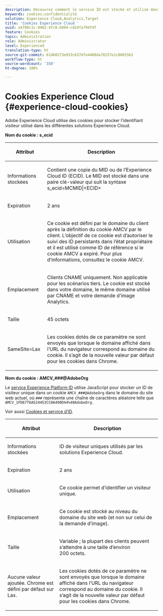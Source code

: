 ```yaml
---
description: Découvrez comment le service ID est stocké et utilisé dans les solutions Experience Cloud.
keywords: cookies;confidentialité
solution: Experience Cloud,Analytics,Target
title: 'Cookies Experience Cloud '
uuid: a4788c1c-0402-4fc8-b894-cd24fa794f4f
feature: Cookies
topic: Administration
role: Administrator
level: Experienced
translation-type: ht
source-git-commit: 61d60273e933c637dfe4400da78257e1c80015b3
workflow-type: ht
source-wordcount: '350'
ht-degree: 100%

---
```



# Cookies Experience Cloud {#experience-cloud-cookies}

Adobe Experience Cloud utilise des cookies pour stocker l’identifiant visiteur utilisé dans les différentes solutions Experience Cloud.

**Nom du cookie : s_ecid**

<table id="table_FF4C70D3D4CC425BA65162D5A9504F7D"> 
 <thead> 
  <tr> 
   <th colname="col1" class="entry"> <p>Attribut </p> </th> 
   <th colname="col2" class="entry"> <p>Description </p> </th> 
  </tr> 
 </thead>
 <tbody> 
  <tr> 
   <td colname="col1"> <p>Informations stockées </p> </td> 
   <td colname="col2"> <p> Contient une copie du MID ou de l’Experience Cloud ID (ECID). Le MID est stocké dans une paire clé-valeur qui suit la syntaxe s_ecid=MCMID|&lt;ECID&gt; </p> </td> 
  </tr> 
  <tr> 
   <td colname="col1"> <p> Expiration </p> </td> 
   <td colname="col2"> <p>2 ans </p> </td> 
  </tr> 
  <tr> 
   <td colname="col1"> <p> Utilisation </p> </td> 
   <td colname="col2"> <p>Ce cookie est défini par le domaine du client après la définition du cookie AMCV par le client. L’objectif de ce cookie est d’autoriser le suivi des ID persistants dans l’état propriétaire et il est utilisé comme ID de référence si le cookie AMCV a expiré. Pour plus d’informations, consultez le cookie AMCV. </p> </td> 
  </tr> 
  <tr> 
   <td colname="col1"> <p> Emplacement </p> </td> 
   <td colname="col2"> <p>Clients CNAME uniquement. Non applicable pour les scénarios tiers. Le cookie est stocké dans votre domaine, le même domaine utilisé par CNAME et votre demande d’image Analytics. </p> </td> 
  </tr> 
  <tr> 
   <td colname="col1"> <p> Taille </p> </td> 
   <td colname="col2"> <p>45 octets </p> </td> 
  </tr> 
  <tr> 
   <td colname="col1"> <p> SameSite=Lax </p> </td> 
   <td colname="col2"> <p>Les cookies dotés de ce paramètre ne sont envoyés que lorsque le domaine affiché dans l’URL du navigateur correspond au domaine du cookie. Il s’agit de la nouvelle valeur par défaut pour les cookies dans Chrome.</p> </td> 
  </tr> 
 </tbody> 
</table>

**Nom du cookie : AMCV_###@AdobeOrg**

Le [service Experience Platform ID](https://docs.adobe.com/content/help/fr-FR/id-service/using/home.html) utilise JavaScript pour stocker un ID de visiteur unique dans un cookie `AMCV_###@AdobeOrg` dans le domaine du site web actuel, où `###` représente une chaîne de caractères aléatoire telle que `AMCV_1FD6776A524453CC0A490D44%40AdobeOrg.`

Voir aussi [Cookies et service d’ID](https://docs.adobe.com/content/help/fr-FR/id-service/using/intro/cookies.html).

<table id="table_1883C0836C1E4AF5A262FBF5000C1B11"> 
 <thead> 
  <tr> 
   <th colname="col1" class="entry"> <p>Attribut </p> </th> 
   <th colname="col2" class="entry"> <p>Description </p> </th> 
  </tr> 
 </thead>
 <tbody> 
  <tr> 
   <td colname="col1"> <p>Informations stockées </p> </td> 
   <td colname="col2"> <p> ID de visiteur uniques utilisés par les solutions Experience Cloud. </p> </td> 
  </tr> 
  <tr> 
   <td colname="col1"> <p> Expiration </p> </td> 
   <td colname="col2"> <p> 2 ans </p> </td> 
  </tr> 
  <tr> 
   <td colname="col1"> <p> Utilisation </p> </td> 
   <td colname="col2"> <p> Ce cookie permet d’identifier un visiteur unique. </p> </td> 
  </tr> 
  <tr> 
   <td colname="col1"> <p> Emplacement </p> </td> 
   <td colname="col2"> <p> Ce cookie est stocké au niveau du domaine du site web (et non sur celui de la demande d’image). </p> </td> 
  </tr> 
  <tr> 
   <td colname="col1"> <p> Taille </p> </td> 
   <td colname="col2"> <p> Variable ; la plupart des clients peuvent s’attendre à une taille d’environ 200 octets. </p> </td> 
  </tr> 
  <tr> 
   <td colname="col1"> <p>Aucune valeur ajoutée. Chrome est défini par défaut sur Lax. </p> </td> 
   <td colname="col2"> <p> Les cookies dotés de ce paramètre ne sont envoyés que lorsque le domaine affiché dans l’URL du navigateur correspond au domaine du cookie. Il s’agit de la nouvelle valeur par défaut pour les cookies dans Chrome. </p> </td> 
  </tr> 
 </tbody> 
</table>

